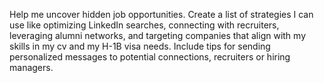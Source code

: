 Help me uncover hidden job opportunities. Create a list of strategies I can use like optimizing LinkedIn searches, connecting with recruiters, leveraging alumni networks, and targeting companies that align with my skills in my cv and my H-1B visa needs. Include tips for sending personalized messages to potential connections, recruiters or hiring managers.
